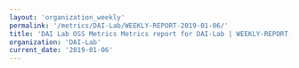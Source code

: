 ```yaml
---
layout: 'organization_weekly'
permalink: '/metrics/DAI-Lab/WEEKLY-REPORT-2019-01-06/'
title: 'DAI Lab OSS Metrics Metrics report for DAI-Lab | WEEKLY-REPORT-2019-01-06'
organization: 'DAI-Lab'
current_date: '2019-01-06'
---
```

